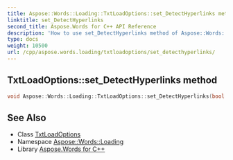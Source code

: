 ```yaml
---
title: Aspose::Words::Loading::TxtLoadOptions::set_DetectHyperlinks method
linktitle: set_DetectHyperlinks
second_title: Aspose.Words for C++ API Reference
description: 'How to use set_DetectHyperlinks method of Aspose::Words::Loading::TxtLoadOptions class in C++.'
type: docs
weight: 10500
url: /cpp/aspose.words.loading/txtloadoptions/set_detecthyperlinks/
---
```

## TxtLoadOptions::set_DetectHyperlinks method




```cpp
void Aspose::Words::Loading::TxtLoadOptions::set_DetectHyperlinks(bool value)
```

## See Also

* Class [TxtLoadOptions](../)
* Namespace [Aspose::Words::Loading](../../)
* Library [Aspose.Words for C++](../../../)
